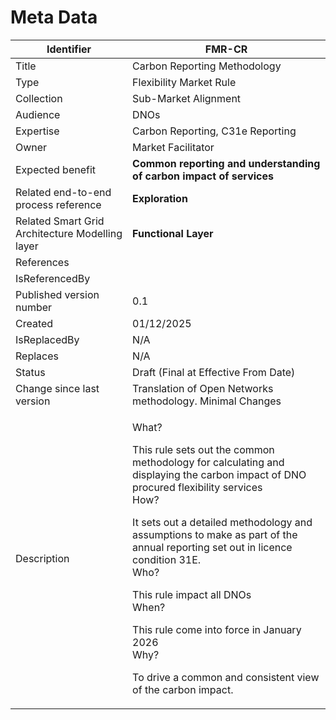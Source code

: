 # Meta Data

| Identifier                                      | FMR-CR                                                                                                                                                                                                                                                                                                                                                                                                                                                                    |
| ----------------------------------------------- | ------------------------------------------------------------------------------------------------------------------------------------------------------------------------------------------------------------------------------------------------------------------------------------------------------------------------------------------------------------------------------------------------------------------------------------------------------------------------- |
| Title                                           | Carbon Reporting Methodology                                                                                                                                                                                                                                                                                                                                                                                                                                              |
| Type                                            | Flexibility Market Rule                                                                                                                                                                                                                                                                                                                                                                                                                                                   |
| Collection                                      | Sub-Market Alignment                                                                                                                                                                                                                                                                                                                                                                                                                                                      |
| Audience                                        | DNOs                                                                                                                                                                                                                                                                                                                                                                                                                                                                      |
| Expertise                                       | Carbon Reporting, C31e Reporting                                                                                                                                                                                                                                                                                                                                                                                                                                          |
| Owner                                           | Market Facilitator                                                                                                                                                                                                                                                                                                                                                                                                                                                        |
| Expected benefit                                | **Common reporting and understanding of carbon impact of services**                                                                                                                                                                                                                                                                                                                                                                                                       |
| Related end-to-end process reference            | **Exploration**                                                                                                                                                                                                                                                                                                                                                                                                                                                           |
| Related Smart Grid Architecture Modelling layer | **Functional Layer**                                                                                                                                                                                                                                                                                                                                                                                                                                                      |
| References                                      |                                                                                                                                                                                                                                                                                                                                                                                                                                                                           |
| IsReferencedBy                                  |                                                                                                                                                                                                                                                                                                                                                                                                                                                                           |
| Published version number                        | 0.1                                                                                                                                                                                                                                                                                                                                                                                                                                                                       |
| Created                                         | 01/12/2025                                                                                                                                                                                                                                                                                                                                                                                                                                                                |
| IsReplacedBy                                    | N/A                                                                                                                                                                                                                                                                                                                                                                                                                                                                       |
| Replaces                                        | N/A                                                                                                                                                                                                                                                                                                                                                                                                                                                                       |
| Status                                          | Draft (Final at Effective From Date)                                                                                                                                                                                                                                                                                                                                                                                                                                      |
| Change since last version                       | Translation of Open Networks methodology. Minimal Changes                                                                                                                                                                                                                                                                                                                                                                                                                 |
| Description                                     | <p>What? </p><p>This rule sets out the common methodology for calculating and displaying the carbon impact of DNO procured flexibility services<br>How?</p><p>It sets out a detailed methodology and assumptions to make as part of the annual reporting set out in licence condition 31E.<br>Who?</p><p>This rule impact all DNOs<br>When?</p><p>This rule come into force in January 2026<br>Why?</p><p>To drive a common and consistent view of the carbon impact.</p> |

